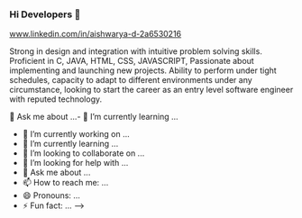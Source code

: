 ### Hi Developers 👋

www.linkedin.com/in/aishwarya-d-2a6530216


Strong in design and integration with intuitive problem solving skills. Proficient in C, JAVA, HTML, CSS, JAVASCRIPT, Passionate about implementing and launching new projects. Ability to perform under tight schedules, capacity to adapt to different environments under any circumstance, looking to start the career as an entry level software engineer with reputed technology.

💬 Ask me about ...- 🌱 I’m currently learning ...
- 🔭 I’m currently working on ...
- 🌱 I’m currently learning ...
- 👯 I’m looking to collaborate on ...
- 🤔 I’m looking for help with ...
- 💬 Ask me about ...
- 📫 How to reach me: ...
- 😄 Pronouns: ...
- ⚡ Fun fact: ...
-->
